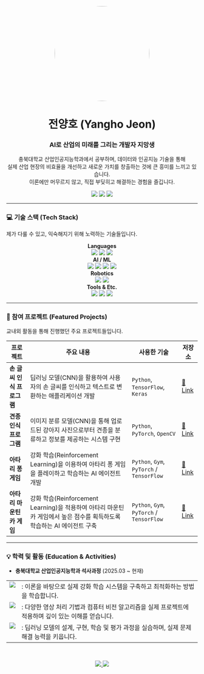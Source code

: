 <p align="center">
  <img src="http://googleusercontent.com/image_collection/image_retrieval/7624449145935503554" width="250" style="border-radius:50%;"/>
</p>

<h1 align="center">전양호 (Yangho Jeon)</h1>
<h3 align="center">AI로 산업의 미래를 그리는 개발자 지망생</h3>

<p align="center">
  충북대학교 산업인공지능학과에서 공부하며, 데이터와 인공지능 기술을 통해<br>
  실제 산업 현장의 비효율을 개선하고 새로운 가치를 창출하는 것에 큰 흥미를 느끼고 있습니다.<br>
  이론에만 머무르지 않고, 직접 부딪히고 해결하는 경험을 즐깁니다.
</p>

<p align="center">
  <a href="mailto:<yhjeon@chunhbuk.ac.kr>"><img src="https://img.shields.io/badge/Email-EA4335?style=for-the-badge&logo=gmail&logoColor=white"></a>
  <a href="<https://c-bike.tistory.com/"><img src="https://img.shields.io/badge/Tech_Blog-12B886?style=for-the-badge&logo=velog&logoColor=white"></a>
  <a href="<포트폴리오_또는_이력서_URL(Notion)>"><img src="https://img.shields.io/badge/Portfolio-000000?style=for-the-badge&logo=notion&logoColor=white"></a>
</p>

---

### 💻 기술 스택 (Tech Stack)
제가 다룰 수 있고, 익숙해지기 위해 노력하는 기술들입니다.

<p align="center">
  <b>Languages</b><br>
  <img src="https://img.shields.io/badge/Python-3776AB?style=for-the-badge&logo=python&logoColor=white"/>
  <img src="https://img.shields.io/badge/C++-00599C?style=for-the-badge&logo=cplusplus&logoColor=white"/>
  <img src="https://img.shields.io/badge/SQL-4479A1?style=for-the-badge&logo=mysql&logoColor=white"/>
  <br>
  <b>AI / ML</b><br>
  <img src="https://img.shields.io/badge/PyTorch-EE4C2C?style=for-the-badge&logo=pytorch&logoColor=white"/>
  <img src="https://img.shields.io/badge/TensorFlow-FF6F00?style=for-the-badge&logo=tensorflow&logoColor=white"/>
  <img src="https://img.shields.io/badge/scikit--learn-F7931E?style=for-the-badge&logo=scikitlearn&logoColor=white"/>
  <img src="https://img.shields.io/badge/OpenCV-5C3EE8?style=for-the-badge&logo=opencv&logoColor=white"/>
  <br>
  <b>Robotics</b><br>
  <img src="https://img.shields.io/badge/ROS2-22538E?style=for-the-badge&logo=ros&logoColor=white"/>
  <img src="https://img.shields.io/badge/Autoware-5E80EF?style=for-the-badge&logo=autowarefoundation&logoColor=white"/>
  <br>
  <b>Tools & Etc.</b><br>
  <img src="https://img.shields.io/badge/Git-F05032?style=for-the-badge&logo=git&logoColor=white"/>
  <img src="https://img.shields.io/badge/GitHub-181717?style=for-the-badge&logo=github&logoColor=white"/>
  <img src="https://img.shields.io/badge/Docker-2496ED?style=for-the-badge&logo=docker&logoColor=white"/>
</p>

---

### 🚀 참여 프로젝트 (Featured Projects)
교내외 활동을 통해 진행했던 주요 프로젝트들입니다.

| 프로젝트 | 주요 내용 | 사용한 기술 | 저장소 |
|---|---|---|---|
| **손 글씨 인식 프로그램** | 딥러닝 모델(CNN)을 활용하여 사용자의 손 글씨를 인식하고 텍스트로 변환하는 애플리케이션 개발 | `Python`, `TensorFlow`, `Keras` | [🔗 Link](https://github.com/cbnu-yhjeon/PROJECT-Handwriting-recognition-programs) |
| **견종 인식 프로그램** | 이미지 분류 모델(CNN)을 통해 업로드된 강아지 사진으로부터 견종을 분류하고 정보를 제공하는 시스템 구현 | `Python`, `PyTorch`, `OpenCV` | [🔗 Link](https://github.com/cbnu-yhjeon/PROJECT-Breed-Recognition-Program) |
| **아타리 퐁 게임** | 강화 학습(Reinforcement Learning)을 이용하여 아타리 퐁 게임을 플레이하고 학습하는 AI 에이전트 개발 | `Python`, `Gym`, `PyTorch` / `TensorFlow` | [🔗 Link](https://github.com/cbnu-yhjeon/Reinforcement-Learning-Entities/tree/main/AdvancedMethods) |
| **아타리 마운틴 카 게임** | 강화 학습(Reinforcement Learning)을 적용하여 아타리 마운틴 카 게임에서 높은 점수를 획득하도록 학습하는 AI 에이전트 구축 | `Python`, `Gym`, `PyTorch` / `TensorFlow` | [🔗 Link](https://github.com/cbnu-yhjeon/Reinforcement-Learning-Entities/tree/main/DQN) |
---

### 💡 학력 및 활동 (Education & Activities)

- **충북대학교 산업인공지능학과 석사과정** (2025.03 ~ 현재)
<p align="left">
  <table>
    <tr>
      <td valign="top">
        <img src="https://img.shields.io/badge/강화%20학습%20실체-FFD700?style=for-the-badge&logoColor=black"/>
      </td>
      <td valign="top">
        : 이론을 바탕으로 실제 강화 학습 시스템을 구축하고 최적화하는 방법을 학습합니다.
      </td>
    </tr>
    <tr>
      <td valign="top">
        <img src="https://img.shields.io/badge/영상%20처리%20실체-007ACC?style=for-the-badge&logoColor=white"/>
      </td>
      <td valign="top">
        :  다양한 영상 처리 기법과 컴퓨터 비전 알고리즘을 실제 프로젝트에 적용하며 깊이 있는 이해를 얻습니다.
      </td>
    </tr>
    <tr>
      <td valign="top">
        <img src="https://img.shields.io/badge/딥러닝%20실체-424242?style=for-the-badge&logoColor=white"/>
      </td>
      <td valign="top">
        :  딥러닝 모델의 설계, 구현, 학습 및 평가 과정을 실습하며, 실제 문제 해결 능력을 키웁니다.
      </td>
    </tr>
  </table>
</p>


<br>

<p align="center">
  <a href="https://github.com/anuraghazra/github-readme-stats">
    <img src="https://github-readme-stats.vercel.app/api?username=<your-github-id>&show_icons=true&theme=dracula&include_all_commits=true&count_private=true"/>
  </a>
  <a href="https://github.com/anuraghazra/github-readme-stats">
    <img src="https://github-readme-stats.vercel.app/api/top-langs/?username=<your-github-id>&layout=compact&langs_count=7&theme=dracula"/>
  </a>
</p>
